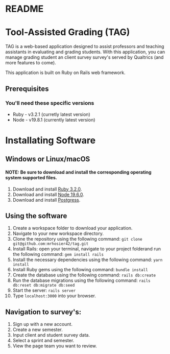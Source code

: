 # README

# Tool-Assisted Grading (TAG)
TAG is a web-based application designed to assist professors and teaching assistants in evaluating and grading students. With this application, you can manage grading student an client survey survey's served by Qualtrics (and more features to come).

This application is built on Ruby on Rails web framework.

## Prerequisites
### You'll need these specific versions
* Ruby - v3.2.1 (curretly latest version)
* Node - v19.8.1 (currently latest version)

# Installating Software
## Windows or Linux/macOS
#### NOTE: Be sure to download and install the corresponding operating system supported files.
1. Download and install [Ruby 3.2.0](https://www.ruby-lang.org/en/downloads/releases/).
2. Download and install [Node 19.6.0](https://nodejs.org/en/download/).
3. Download and install [Postgress](https://www.postgresql.org/download/).

## Using the software
1. Create a workspace folder to download your application.
2. Navigate to your new workspace directory.
3. Clone the repository using the following command: ```git clone git@github.com:mrhosier42/tag.git```
4. Install Rails: open your terminal, navigate to your project folderand run the following command: ```gem install rails```
5. Install the necessary dependencies using the following command: ```yarn install```
6. Install Ruby gems using the following command: ```bundle install```
7. Create the database using the following command: ```rails db:create```
8. Run the database migrations using the following command: ```rails db:reset db:migrate db:seed```
9. Start the server: ```rails server```
10. Type ```localhost:3000``` into your browser.


## Navigation to survey's:
1. Sign up with a new account.
2. Create a new semester.
3. Input client and student survey data.
4. Select a sprint and semester.
5. View the page team you want to review.


